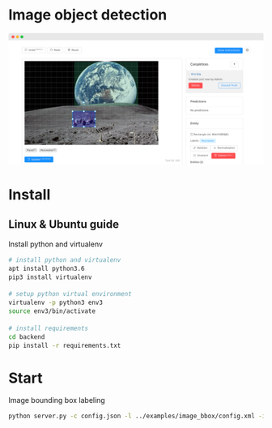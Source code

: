 
# Image object detection 

![Image Object Detection](/images/screenshots/image_bbox.png "Image Object Detection")

# Install

## Linux & Ubuntu guide

Install python and virtualenv 

```bash
# install python and virtualenv 
apt install python3.6
pip3 install virtualenv

# setup python virtual environment 
virtualenv -p python3 env3
source env3/bin/activate

# install requirements 
cd backend
pip install -r requirements.txt
```

# Start

Image bounding box labeling

```bash
python server.py -c config.json -l ../examples/image_bbox/config.xml -i ../examples/image_bbox/tasks.json -o output
```
